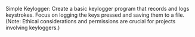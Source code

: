 Simple Keylogger: 
Create a basic keylogger program that records and logs keystrokes. Focus on logging the keys pressed and saving them to a file. (Note: Ethical considerations and permissions are crucial for projects involving keyloggers.)

